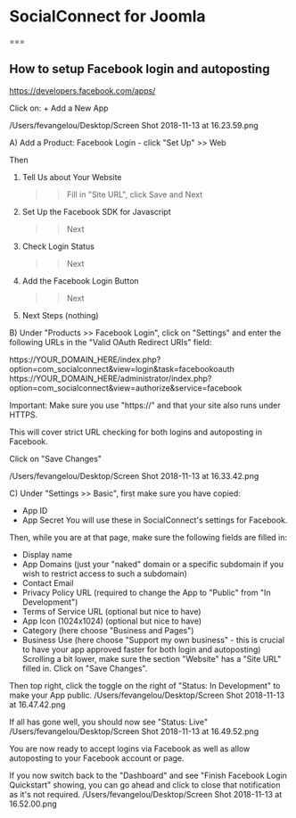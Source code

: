 # SocialConnect for Joomla
===

## How to setup Facebook login and autoposting

https://developers.facebook.com/apps/

Click on: + Add a New App

/Users/fevangelou/Desktop/Screen Shot 2018-11-13 at 16.23.59.png

A)
Add a Product: Facebook Login - click "Set Up" >> Web

Then

1. Tell Us about Your Website
	>> Fill in "Site URL", click Save and Next
2. Set Up the Facebook SDK for Javascript
	>> Next
3. Check Login Status
	>> Next
4. Add the Facebook Login Button
	>> Next
5. Next Steps
	(nothing)
	
B) Under "Products >> Facebook Login", click on "Settings" and enter the following URLs in the "Valid OAuth Redirect URIs" field:

https://YOUR_DOMAIN_HERE/index.php?option=com_socialconnect&view=login&task=facebookoauth
https://YOUR_DOMAIN_HERE/administrator/index.php?option=com_socialconnect&view=authorize&service=facebook

Important: Make sure you use "https://" and that your site also runs under HTTPS.

This will cover strict URL checking for both logins and autoposting in Facebook.

Click on "Save Changes"
	
/Users/fevangelou/Desktop/Screen Shot 2018-11-13 at 16.33.42.png


C) Under "Settings >> Basic", first make sure you have copied:
- App ID
- App Secret
You will use these in SocialConnect's settings for Facebook.

Then, while you are at that page, make sure the following fields are filled in:
- Display name
- App Domains (just your "naked" domain or a specific subdomain if you wish to restrict access to such a subdomain)
- Contact Email
- Privacy Policy URL (required to change the App to "Public" from "In Development")
- Terms of Service URL (optional but nice to have)
- App Icon (1024x1024) (optional but nice to have)
- Category (here choose "Business and Pages")
- Business Use (here choose "Support my own business" - this is crucial to have your app approved faster for both login and autoposting)
Scrolling a bit lower, make sure the section "Website" has a "Site URL" filled in.
Click on "Save Changes".

Then top right, click the toggle on the right of "Status: In Development" to make your App public.
/Users/fevangelou/Desktop/Screen Shot 2018-11-13 at 16.47.42.png

If all has gone well, you should now see "Status: Live"
/Users/fevangelou/Desktop/Screen Shot 2018-11-13 at 16.49.52.png

You are now ready to accept logins via Facebook as well as allow autoposting to your Facebook account or page.

If you now switch back to the "Dashboard" and see "Finish Facebook Login Quickstart" showing, you can go ahead and click to close that notification as it's not required.
/Users/fevangelou/Desktop/Screen Shot 2018-11-13 at 16.52.00.png
